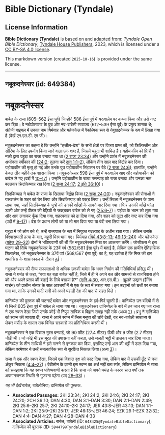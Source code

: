 # Bible Dictionary (Tyndale)

## License Information

**Bible Dictionary (Tyndale)** is based on and adapted from: _Tyndale Open Bible Dictionary_, [Tyndale House Publishers](https://tyndaleopenresources.com/), 2023, which is licensed under a [CC BY-SA 4.0 license](https://creativecommons.org/licenses/by-sa/4.0/legalcode.en).

This markdown version (created `2025-10-16`) is provided under the same license.



--------------------------------

## नबूकदनेस्सर (id: 649384)

नबूकदनेस्सर
===========

बाबेल के राजा (605–562 ईसा पूर्व) जिन्होंने 586 ईसा पूर्व में यरूशलेम पर कब्जा किया और उसे नष्ट कर दिया। वे नबोपोलासर के पुत्र और नव\-बाबेली साम्राज्य (612–539 ईसा पूर्व) के प्रमुख शासक थे; अंग्रेजी बाइबल में उनका नाम यिर्मयाह और यहेजकेल में वैकल्पिक रूप से नेबुखद्रनेज्जर के रूप में लिखा गया है (देखें एन.एल.टी. एम जी)।

नबूकदनेस्सर का कहना है कि उन्होंने "हत्तील\-देश" के सभी क्षेत्रों पर विजय प्राप्त की, जो फिलिस्तीन और सीरिया के लिए उपयोग किया जाने वाला एक शब्द है, जिसमें यहूदा भी शामिल है। यहोयाकीम को फ़िरौन नको द्वारा यहूदा का राजा बनाया गया था ([2 राजा 23:34](https://ref.ly/2Kgs23:34)) और उन्होंने प्रारंभ में नबूकदनेस्सर की अधीनता स्वीकार की ([24:2](https://ref.ly/2Kgs24:2); तुलना करें [दान 1:1–2](https://ref.ly/Dan1:1-Dan1:2)), लेकिन तीन साल बाद विद्रोह कर दिया। यहोयाकीम की मृत्यु हो गई और उनके पुत्र यहोयाकीन सिंहासन पर बैठे ([2 राजा 24:6](https://ref.ly/2Kgs24:6)); हालांकि, उन्होंने केवल तीन महीने तक शासन किया। नबूकदनेस्सर 598 ईसा पूर्व में यरूशलेम आए और यहोयाकीन को बाबेल ले गए (पदों में [10–17](https://ref.ly/2Kgs24:10-2Kgs24:17))। उन्होंने यहोयाकीन के चाचा मत्तन्याह को राजा बनाया और उनका नाम बदलकर सिदकिय्याह रख दिया ([2 राजा 24:17](https://ref.ly/2Kgs24:17); [2 इति 36:10](https://ref.ly/2Chr36:10))।

सिदकिय्याह ने बाबेल के राजा के खिलाफ विद्रोह किया ([2 राजा 24:20](https://ref.ly/2Kgs24:20))। नबूकदनेस्सर की सेनाओं ने यरूशलेम के शहर को घेर लिया और सिदकिय्याह को पकड़ लिया। उन्हें रिबला में नबूकदनेस्सर के पास लाया गया, जहाँ सिदकिय्याह के पुत्रों को उनकी आँखों के सामने मार दिया गया। फिर उनकी आँखें फोड़ डाली और उन्हें पीतल की बेड़ियों से जकड़कर बाबेल को ले गए ([25:6–7](https://ref.ly/2Kgs25:6-2Kgs25:7))। यहोवा के भवन को लूटा गया और आग लगाकर फूँक दिया गया, शहरपनाह को ढा दिया गया, और शहर को लूटा और नष्ट कर दिया गया (पदों में [9–17](https://ref.ly/2Kgs25:9-2Kgs25:17))। देश के प्रधान लोगों को या तो मार दिया गया या बंदी बना लिया गया।

यहूदा में जो लोग बचे थे, उन्हें राज्यपाल के रूप में नियुक्त गदल्याह के अधीन रखा गया। लेकिन उसके विश्वासघाती हत्या के बाद, यहूदी मिस्र भाग गए। यिर्मयाह ([यिर्म 43:8–13](https://ref.ly/Jer43:8-Jer43:13); [46:13–24](https://ref.ly/Jer46:13-Jer46:24))) और यहेजकेल ([यहेज 29–32](https://ref.ly/Ezek29:1-Ezek32:32)) दोनों ने भविष्यवाणी की थी कि नबूकदनेस्सर मिस्र पर आक्रमण करेंगे। जोसीफस ने इस घटना की तिथि नबूकदनेस्सर के 23वें वर्ष (582/581 ईसा पूर्व) में बताई है, लेकिन एक प्राचीन ऐतिहासिक शिलालेख, जो नबूकदनेस्सर के 37वें वर्ष (568/567 ईसा पूर्व) का है, यह दर्शाता है कि मिस्र की हार अमासिस के शासनकाल के दौरान हुई।

नबूकदनेस्सर की सैन्य सफलताओं से अधिक उनकी बाबेल कि भवन निर्माण की गतिविधियाँ प्रसिद्ध थीं। राजा ने घमंड से कहा, “क्या यह बड़ा बाबेल नहीं है, जिसे मैं ही ने अपने बल और सामर्थ्य से राजनिवास होने को और अपने प्रताप की बड़ाई के लिये बसाया है?” ([दानि 4:30](https://ref.ly/Dan4:30), आर.एस.वी.)। झूलते उद्यान (हैंगिंग गार्डन) को प्राचीन संसार के सात आश्चर्यों में से एक के रूप में सराहा गया। इन उद्यानों को छतों पर बनाया गया था, ताकि उनकी मादी रानी को अपने पहाड़ी देश की याद से राहत मिले।

दानिय्येल की पुस्तक की घटनाएँ बाबेल और नबूकदनेस्सर के इर्द\-गिर्द घूमती हैं। दानिय्येल उन बंदियों में से थे जिन्हें 605 ईसा पूर्व में बाबेल ले जाया गया था। नबूकदनेस्सर दानिय्येल के बारे में तब जान गए जब राजा ने एक स्वप्न देखा जिसे उनके कोई भी निपुण तांत्रिक व विद्वान समझ नहीं सके (अध्य [2](https://ref.ly/Dan2:1-Dan2:49))। प्रभु ने दानिय्येल को स्वप्न की व्याख्या दी; राजा ने अपने स्वप्न में जिस मनुष्य की छवि देखी, वह नव\-बाबेली साम्राज्य से लेकर मसीह के शासन तक विभिन्न सरकारों का प्रतिनिधित्व करती थी।

नबूकदनेस्सर ने एक विशाल मूरत बनवाई, जो 90 फीट (27\.4 मीटर) ऊँची और 9 फीट (2\.7 मीटर) चौड़ी थी। जो कोई भी इस मूरत की उपासना नहीं करता, उसे जलती भट्टी में डालकर मार दिया जाता। दानिय्येल के तीन साथियों ने इसे मानने से इनकार कर दिया, इसलिए उन्हें आग की भट्टी में डाल दिया गया, लेकिन परमेश्वर ने उन्हें चमत्कारिक रूप से सुरक्षित निकाल लिया (अध्य [3](https://ref.ly/Dan3:1-Dan3:30))।

राजा ने एक और स्वप्न देखा, जिसमें एक विशाल वृक्ष को काट दिया गया, लेकिन बाद में उसकी ठूँट से नया अंकुर निकला ([4:4–27](https://ref.ly/Dan4:4-Dan4:27))। बेबीलोन के ज्ञानी इस स्वप्न का अर्थ नहीं बता सके, लेकिन दानिय्येल ने राजा को समझाया कि यह स्वप्न भविष्यवाणी करता है कि राजा को अपने घमंड के कारण सात वर्षों तक अपमानजनक स्थिति से गुजरना पड़ेगा (पद [28–33](https://ref.ly/Dan4:28-Dan4:33))।

*यह भी देखें* बाबेल, बाबेलोनिया; दानिय्येल की पुस्तक.

* **Associated Passages:** 2KI 23:34; 2KI 24:2; 2KI 24:6; 2KI 24:17; 2KI 24:20; 2CH 36:10; DAN 4:30; DAN 3:1–DAN 3:30; DAN 2:1–DAN 2:49; 2KI 25:6–2KI 25:7; 2KI 24:10–2KI 24:17; JER 43:8–JER 43:13; DAN 1:1–DAN 1:2; 2KI 25:9–2KI 25:17; JER 46:13–JER 46:24; EZK 29:1–EZK 32:32; DAN 4:4–DAN 4:27; DAN 4:28–DAN 4:33
* **Associated Articles:** बाबेल, बाबेली (ID: `648425@TyndaleBibleDictionary`); दानिय्येल की पुस्तक (ID: `594479@TyndaleBibleDictionary`)

